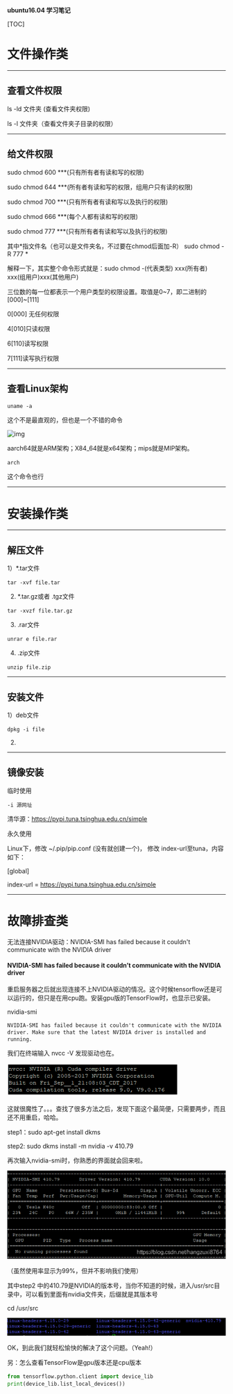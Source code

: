 **ubuntu16.04 学习笔记**

[TOC]



# 文件操作类

------

## 查看文件权限

ls -ld 文件夹 (查看文件夹权限)

ls -l 文件夹（查看文件夹子目录的权限）

------

## 给文件权限

sudo chmod 600 ***(只有所有者有读和写的权限)

sudo chmod 644 ***(所有者有读和写的权限，组用户只有读的权限)

sudo chmod 700 ***(只有所有者有读和写以及执行的权限)

sudo chmod 666 ***(每个人都有读和写的权限)

sudo chmod 777 ***(只有所有者有读和写以及执行的权限)

其中*指文件名（也可以是文件夹名，不过要在chmod后面加-R） sudo chmod -R 777 *

解释一下，其实整个命令形式就是：sudo chmod -(代表类型) xxx(所有者) xxx(组用户)xxx(其他用户)

三位数的每一位都表示一个用户类型的权限设置。取值是0~7，即二进制的[000]~[111]

0[000] 无任何权限

4[010]只读权限

6[110]读写权限

7[111]读写执行权限

------

## 查看Linux架构

`uname -a`

这个不是最直观的，但也是一个不错的命令

![img](D:\Typora\my_note\ubuntu学习笔记\ubuntu学习笔记.assets\798451460ECAD41A0D3A80BACEE95F9E.jpg)

aarch64就是ARM架构；X84_64就是x64架构；mips就是MIP架构。

`arch`

这个命令也行

------

# 安装操作类

------

## 解压文件

1）*.tar文件

`tar -xvf file.tar`

2) *.tar.gz或者 .tgz文件

`tar -xvzf file.tar.gz`

3) .rar文件

`unrar e file.rar`

4) .zip文件

`unzip file.zip`

------

## 安装文件

1）deb文件

`dpkg -i file`

2)

------



## 镜像安装

临时使用

`-i 源网址`

清华源：https://pypi.tuna.tsinghua.edu.cn/simple

永久使用

Linux下，修改 ~/.pip/pip.conf (没有就创建一个)， 修改 index-url至tuna，内容如下：

 [global] 

index-url = https://pypi.tuna.tsinghua.edu.cn/simple

------

# 故障排查类

无法连接NVIDIA驱动：NVIDIA-SMI has failed because it couldn't communicate with the NVIDIA driver

#### NVIDIA-SMI has failed because it couldn’t communicate with the NVIDIA driver

重启服务器之后就出现连接不上NVIDIA驱动的情况。这个时候tensorflow还是可以运行的，但只是在用cpu跑。安装gpu版的TensorFlow时，也显示已安装。

nvidia-smi

```
NVIDIA-SMI has failed because it couldn't communicate with the NVIDIA driver. Make sure that the latest NVIDIA driver is installed and running.
```

我们在终端输入 nvcc -V 发现驱动也在。

![在这里插入图片描述](ubuntu学习笔记.assets/20190121120848226.png)

这就很魔性了。。。查找了很多方法之后，发现下面这个最简便，只需要两步，而且还不用重启，哈哈。

step1：sudo apt-get install dkms

step2:  sudo dkms install -m nvidia -v 410.79

再次输入nvidia-smi时，你熟悉的界面就会回来啦。

![在这里插入图片描述](ubuntu学习笔记.assets/20190121120727221.png)

（虽然使用率显示为99%，但并不影响我们使用）

其中step2 中的410.79是NVIDIA的版本号，当你不知道的时候，进入/usr/src目录中，可以看到里面有nvidia文件夹，后缀就是其版本号

cd /usr/src

![在这里插入图片描述](ubuntu学习笔记.assets/20190121120801772.png)

OK，到此我们就轻松愉快的解决了这个问题。（Yeah!）

另：怎么查看TensorFlow是gpu版本还是cpu版本

```python
from tensorflow.python.client import device_lib
print(device_lib.list_local_devices())
```